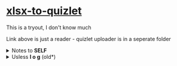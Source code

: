 # [xlsx-to-quizlet](https://nebobyeoli.github.io/xlsx-to-quizlet/)

This is a tryout, I don't know much

Link above is just a reader - quizlet uploader is in a seperate folder

<details>
  <summary>Notes to <b>SELF</b></summary>

  - Add empty .nojekyll file to use node_modules files

  - These are the same:

  ```javascript
  // onload
  XLSXreader.addEventListener('load', function(e) { });
  XLSXreader.onload = function(e) { };
  
  // onchange
  function handleFileSelect(e) { };
  XLSX_input.addEventListener('change', handleFileSelect, false);
  
  XLSX_input.onchange = function(e) { };
  ```
</details>

<details>
  <summary>Usless <b>l o g</b> (old*)</summary>
  
  - Restored issue-env files: <b>branch not working</b>
  
  - `❌ Uncaught ReferenceError: process is not defined ..`
  
    ~~Process is <b>NEVER</b> defined~~
  
  - `Deploy`ment:
    ```yaml
      # Not working
    - name: Deploy
      uses: JamesIves/github-pages-deploy-action@releases/v3  
    ```
    ```yaml
      # Working
    - name: Deploy
      uses: actions/checkout@v2
    ```
  
</details>
